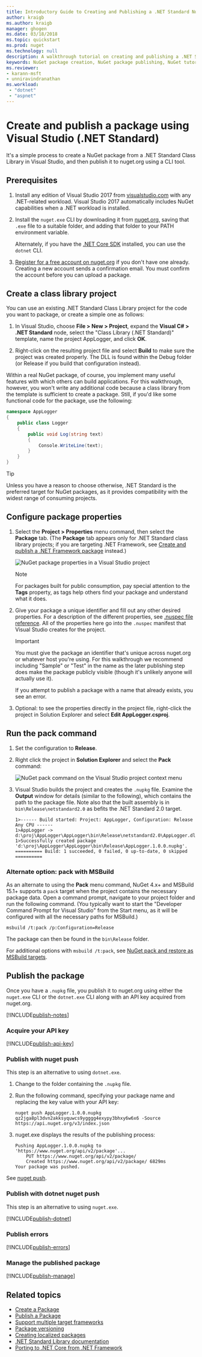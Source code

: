 ```yaml
---
title: Introductory Guide to Creating and Publishing a .NET Standard NuGet Package using Visual Studio | Microsoft Docs
author: kraigb
ms.author: kraigb
manager: ghogen
ms.date: 03/18/2018
ms.topic: quickstart
ms.prod: nuget
ms.technology: null
description: A walkthrough tutorial on creating and publishing a .NET Standard NuGet package using Visual Studio 2017.
keywords: NuGet package creation, NuGet package publishing, NuGet tutorial, Visual Studio create NuGet package, msbuild pack
ms.reviewer:
- karann-msft
- unniravindranathan
ms.workload: 
 - "dotnet"
 - "aspnet"
---
```


# Create and publish a package using Visual Studio (.NET Standard)

It's a simple process to create a NuGet package from a .NET Standard Class Library in Visual Studio, and then publish it to nuget.org using a CLI tool.

## Prerequisites

1. Install any edition of Visual Studio 2017 from [visualstudio.com](https://www.visualstudio.com/) with any .NET-related workload. Visual Studio 2017 automatically includes NuGet capabilities when a .NET workload is installed.

1. Install the `nuget.exe` CLI by downloading it from [nuget.org](https://dist.nuget.org/win-x86-commandline/latest/nuget.exe), saving that `.exe` file to a suitable folder, and adding that folder to your PATH environment variable.

    Alternately, if you have the [.NET Core SDK](https://www.microsoft.com/net/download/) installed, you can use the `dotnet` CLI.

1. [Register for a free account on nuget.org](https://www.nuget.org/users/account/LogOn?returnUrl=%2F) if you don't have one already. Creating a new account sends a confirmation email. You must confirm the account before you can upload a package.

## Create a class library project

You can use an existing .NET Standard Class Library project for the code you want to package, or create a simple one as follows:

1. In Visual Studio, choose **File > New > Project**, expand the **Visual C# > .NET Standard** node, select the "Class Library (.NET Standard)" template, name the project AppLogger, and click **OK**.

1. Right-click on the resulting project file and select **Build** to make sure the project was created properly. The DLL is found within the Debug folder (or Release if you build that configuration instead).

Within a real NuGet package, of course, you implement many useful features with which others can build applications. For this walkthrough, however, you won't write any additional code because a class library from the template is sufficient to create a package. Still, if you'd like some functional code for the package, use the following:

```cs
namespace AppLogger
{
    public class Logger
    {
        public void Log(string text)
        {
            Console.WriteLine(text);
        }
    }
}
```

> [!Tip]
> Unless you have a reason to choose otherwise, .NET Standard is the preferred target for NuGet packages, as it provides compatibility with the widest range of consuming projects.

## Configure package properties

1. Select the **Project > Properties** menu command, then select the **Package** tab. (The **Package** tab appears only for .NET Standard class library projects; if you are targeting .NET Framework, see [Create and publish a .NET Framework package](create-and-publish-a-package-using-visual-studio-net-framework.md) instead.)

    ![NuGet package properties in a Visual Studio project](media/qs_create-vs-01-package-properties.png)

    > [!Note]
    > For packages built for public consumption, pay special attention to the **Tags** property, as tags help others find your package and understand what it does.

1. Give your package a unique identifier and fill out any other desired properties. For a description of the different properties, see [.nuspec file reference](../reference/nuspec.md). All of the properties here go into the `.nuspec` manifest that Visual Studio creates for the project.

    > [!Important]
    > You must give the package an identifier that's unique across nuget.org or whatever host you're using. For this walkthrough we recommend including "Sample" or "Test" in the name as the later publishing step does make the package publicly visible (though it's unlikely anyone will actually use it).
    >
    > If you attempt to publish a package with a name that already exists, you see an error.

1. Optional: to see the properties directly in the project file, right-click the project in Solution Explorer and select **Edit AppLogger.csproj**.

## Run the pack command

1. Set the configuration to **Release**.

1. Right click the project in **Solution Explorer** and select the **Pack** command:

    ![NuGet pack command on the Visual Studio project context menu](media/qs_create-vs-02-pack-command.png)

1. Visual Studio builds the project and creates the `.nupkg` file. Examine the **Output** window for details (similar to the following), which contains the path to the package file. Note also that the built assembly is in `bin\Release\netstandard2.0` as befits the .NET Standard 2.0 target.

    ```output
    1>------ Build started: Project: AppLogger, Configuration: Release Any CPU ------
    1>AppLogger -> d:\proj\AppLogger\AppLogger\bin\Release\netstandard2.0\AppLogger.dll
    1>Successfully created package 'd:\proj\AppLogger\AppLogger\bin\Release\AppLogger.1.0.0.nupkg'.
    ========== Build: 1 succeeded, 0 failed, 0 up-to-date, 0 skipped ==========
    ```

### Alternate option: pack with MSBuild

As an alternate to using the **Pack** menu command, NuGet 4.x+ and MSBuild 15.1+ supports a `pack` target when the project contains the necessary package data. Open a command prompt, navigate to your project folder and run the following command. (You typically want to start the "Developer Command Prompt for Visual Studio" from the Start menu, as it will be configured with all the necessary paths for MSBuild.)

```cli
msbuild /t:pack /p:Configuration=Release
```

The package can then be found in the `bin\Release` folder.

For additional options with `msbuild /t:pack`, see [NuGet pack and restore as MSBuild targets](../reference/msbuild-targets.md#pack-target).

## Publish the package

Once you have a `.nupkg` file, you publish it to nuget.org using either the `nuget.exe` CLI or the `dotnet.exe` CLI along with an API key acquired from nuget.org.

[!INCLUDE[publish-notes](includes/publish-notes.md)]

### Acquire your API key

[!INCLUDE[publish-api-key](includes/publish-api-key.md)]

### Publish with nuget push

This step is an alternative to using `dotnet.exe`.

1. Change to the folder containing the `.nupkg` file.

1. Run the following command, specifying your package name and replacing the key value with your API key:

    ```cli
    nuget push AppLogger.1.0.0.nupkg qz2jga8pl3dvn2akksyquwcs9ygggg4exypy3bhxy6w6x6 -Source https://api.nuget.org/v3/index.json
    ```

1. nuget.exe displays the results of the publishing process:

    ```output
    Pushing AppLogger.1.0.0.nupkg to 'https://www.nuget.org/api/v2/package'...
        PUT https://www.nuget.org/api/v2/package/
        Created https://www.nuget.org/api/v2/package/ 6829ms
    Your package was pushed.
    ```

See [nuget push](../tools/cli-ref-push.md).

### Publish with dotnet nuget push

This step is an alternative to using `nuget.exe`.

[!INCLUDE[publish-dotnet](includes/publish-dotnet.md)]

### Publish errors

[!INCLUDE[publish-errors](includes/publish-errors.md)]

### Manage the published package

[!INCLUDE[publish-manage](includes/publish-manage.md)]

## Related topics

- [Create a Package](../create-packages/creating-a-package.md)
- [Publish a Package](../create-packages/publish-a-package.md)
- [Support multiple target frameworks](../create-packages/supporting-multiple-target-frameworks.md)
- [Package versioning](../reference/package-versioning.md)
- [Creating localized packages](../create-packages/creating-localized-packages.md)
- [.NET Standard Library documentation](/dotnet/articles/standard/library)
- [Porting to .NET Core from .NET Framework](/dotnet/articles/core/porting/index)